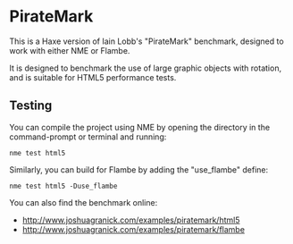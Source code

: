 PirateMark
==========

This is a Haxe version of Iain Lobb's "PirateMark" benchmark, designed to work with either NME or Flambe.

It is designed to benchmark the use of large graphic objects with rotation, and is suitable for HTML5 performance tests.

Testing
-------

You can compile the project using NME by opening the directory in the command-prompt or terminal and running:

    nme test html5

Similarly, you can build for Flambe by adding the "use_flambe" define:

    nme test html5 -Duse_flambe

You can also find the benchmark online:

 * http://www.joshuagranick.com/examples/piratemark/html5
 * http://www.joshuagranick.com/examples/piratemark/flambe
